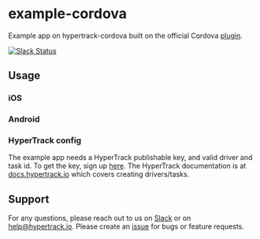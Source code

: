 # example-cordova
Example app on hypertrack-cordova built on the official Cordova [plugin](https://github.com/hypertrack/hypertrack-cordova).

[![Slack Status](http://slack.hypertrack.io/badge.svg)](http://slack.hypertrack.io)

## Usage
### iOS

### Android


### HyperTrack config
The example app needs a HyperTrack publishable key, and valid driver and task id. To get the key, sign up [here](https://www.hypertrack.io/). The HyperTrack documentation is at [docs.hypertrack.io](http://docs.hypertrack.io/) which covers creating drivers/tasks.

## Support
For any questions, please reach out to us on [Slack](http://docs.hypertrack.io/) or on help@hypertrack.io. Please create an [issue](https://github.com/hypertrack/hypertrack-cordova/issues) for bugs or feature requests.
